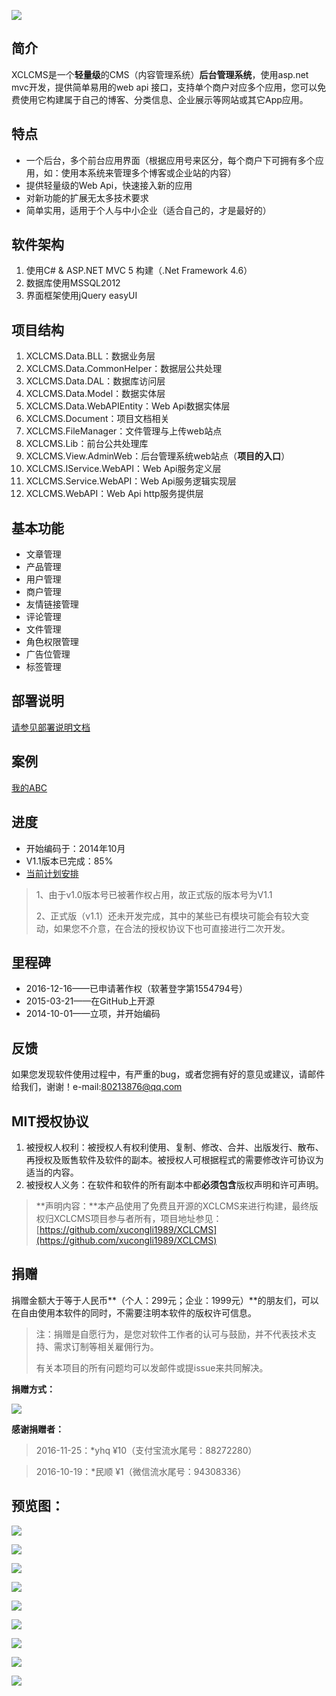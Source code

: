 
[![](https://ci.appveyor.com/api/projects/status/xunqytmi7anspfih?svg=true)](https://ci.appveyor.com/project/xucongli1989/XCLCMS)


## 简介
XCLCMS是一个**轻量级**的CMS（内容管理系统）**后台管理系统**，使用asp.net mvc开发，提供简单易用的web api 接口，支持单个商户对应多个应用，您可以免费使用它构建属于自己的博客、分类信息、企业展示等网站或其它App应用。

## 特点
- 一个后台，多个前台应用界面（根据应用号来区分，每个商户下可拥有多个应用，如：使用本系统来管理多个博客或企业站的内容）
- 提供轻量级的Web Api，快速接入新的应用
- 对新功能的扩展无太多技术要求
- 简单实用，适用于个人与中小企业（适合自己的，才是最好的）

## 软件架构
1. 使用C# & ASP.NET MVC 5 构建（.Net Framework 4.6）
2. 数据库使用MSSQL2012
3. 界面框架使用jQuery easyUI

## 项目结构
1. XCLCMS.Data.BLL：数据业务层
2. XCLCMS.Data.CommonHelper：数据层公共处理
3. XCLCMS.Data.DAL：数据库访问层
4. XCLCMS.Data.Model：数据实体层
5. XCLCMS.Data.WebAPIEntity：Web Api数据实体层
6. XCLCMS.Document：项目文档相关
7. XCLCMS.FileManager：文件管理与上传web站点
8. XCLCMS.Lib：前台公共处理库
9. XCLCMS.View.AdminWeb：后台管理系统web站点（**项目的入口**） 
10. XCLCMS.IService.WebAPI：Web Api服务定义层
11. XCLCMS.Service.WebAPI：Web Api服务逻辑实现层
12. XCLCMS.WebAPI：Web Api http服务提供层

## 基本功能

- 文章管理
- 产品管理
- 用户管理
- 商户管理
- 友情链接管理
- 评论管理
- 文件管理
- 角色权限管理
- 广告位管理
- 标签管理

## 部署说明

[请参见部署说明文档](https://github.com/xucongli1989/XCLCMS/blob/master/%E5%A6%82%E4%BD%95%E9%83%A8%E7%BD%B2.md)

## 案例
[我的ABC](http://www.wodeabc.com)

## 进度
- 开始编码于：2014年10月
- V1.1版本已完成：85%
- [当前计划安排](https://github.com/xucongli1989/XCLCMS/projects/1)

> 1、由于v1.0版本号已被著作权占用，故正式版的版本号为V1.1
> 
> 2、正式版（v1.1）还未开发完成，其中的某些已有模块可能会有较大变动，如果您不介意，在合法的授权协议下也可直接进行二次开发。

## 里程碑
- 2016-12-16——已申请著作权（软著登字第1554794号）
- 2015-03-21——在GitHub上开源
- 2014-10-01——立项，并开始编码


## 反馈
如果您发现软件使用过程中，有严重的bug，或者您拥有好的意见或建议，请邮件给我们，谢谢！e-mail:80213876@qq.com

## MIT授权协议
1. 被授权人权利：被授权人有权利使用、复制、修改、合并、出版发行、散布、再授权及贩售软件及软件的副本。被授权人可根据程式的需要修改许可协议为适当的内容。
2. 被授权人义务：在软件和软件的所有副本中都**必须包含**版权声明和许可声明。

> **声明内容：**本产品使用了免费且开源的XCLCMS来进行构建，最终版权归XCLCMS项目参与者所有，项目地址参见：[https://github.com/xucongli1989/XCLCMS](https://github.com/xucongli1989/XCLCMS)

## 捐赠
捐赠金额大于等于人民币**（个人：299元；企业：1999元）**的朋友们，可以在自由使用本软件的同时，不需要注明本软件的版权许可信息。

> 注：捐赠是自愿行为，是您对软件工作者的认可与鼓励，并不代表技术支持、需求订制等相关雇佣行为。
> 
> 有关本项目的所有问题均可以发邮件或提issue来共同解决。


**捐赠方式：**

![](https://raw.githubusercontent.com/xucongli1989/XCLCMS/master/XCLCMS.Document/Img/pay.png)


**感谢捐赠者：**

> 2016-11-25：*yhq &yen;10（支付宝流水尾号：88272280）

> 2016-10-19：*民顺  &yen;1（微信流水尾号：94308336）


## 预览图：

![](https://raw.githubusercontent.com/xucongli1989/XCLCMS/master/XCLCMS.Document/Img/11.jpg)

![](https://raw.githubusercontent.com/xucongli1989/XCLCMS/master/XCLCMS.Document/Img/33.jpg)

![](https://raw.githubusercontent.com/xucongli1989/XCLCMS/master/XCLCMS.Document/Img/44.jpg)

![](https://raw.githubusercontent.com/xucongli1989/XCLCMS/master/XCLCMS.Document/Img/55.jpg)

![](https://raw.githubusercontent.com/xucongli1989/XCLCMS/master/XCLCMS.Document/Img/66.jpg)

![](https://raw.githubusercontent.com/xucongli1989/XCLCMS/master/XCLCMS.Document/Img/20160306-01.jpg)

![](https://raw.githubusercontent.com/xucongli1989/XCLCMS/master/XCLCMS.Document/Img/20160306-02.jpg)

![](https://raw.githubusercontent.com/xucongli1989/XCLCMS/master/XCLCMS.Document/Img/20160306-03.jpg)

![](https://raw.githubusercontent.com/xucongli1989/XCLCMS/master/XCLCMS.Document/Img/20160404-01.jpg)
